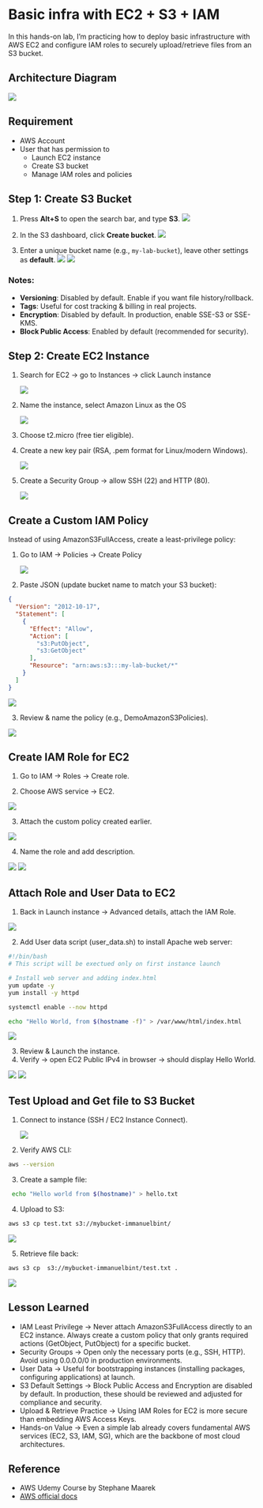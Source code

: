 # Basic infra with EC2 + S3 + IAM

In this hands-on lab, I’m practicing how to deploy basic infrastructure with AWS EC2 and configure IAM roles to securely upload/retrieve files from an S3 bucket.

## Architecture Diagram

![](resources/diagram.png)

## Requirement
- AWS Account
- User that has permission to
    - Launch EC2 instance
    - Create S3 bucket
    - Manage IAM roles and policies

## Step 1: Create S3 Bucket

1. Press **Alt+S** to open the search bar, and type **S3**.
   ![](resources/search-s3.png)

2. In the S3 dashboard, click **Create bucket**.
   ![](resources/s3-dashboard.png)

3. Enter a unique bucket name (e.g., `my-lab-bucket`), leave other settings as **default**.
   ![](resources/create-bucket.png)
   ![](resources/bucket-created.png)

### Notes:
- **Versioning**: Disabled by default. Enable if you want file history/rollback.
- **Tags**: Useful for cost tracking & billing in real projects.
- **Encryption**: Disabled by default. In production, enable SSE-S3 or SSE-KMS.
- **Block Public Access**: Enabled by default (recommended for security).

## Step 2: Create EC2 Instance

1. Search for EC2 → go to Instances → click Launch instance

    ![](resources/instance-section.png)

2. Name the instance, select Amazon Linux as the OS

    ![](resources/launch-instance.png)

3. Choose t2.micro (free tier eligible).
4. Create a new key pair (RSA, .pem format for Linux/modern Windows).

    ![](resources/keypair.png)

6. Create a Security Group → allow SSH (22) and HTTP (80).

    ![](resources/sec-groups.png)

## Create a Custom IAM Policy

Instead of using AmazonS3FullAccess, create a least-privilege policy:

1. Go to IAM -> Policies -> Create Policy

    ![](resources/create-new-policy.png)

2. Paste JSON (update bucket name to match your S3 bucket):

```json
{
  "Version": "2012-10-17",
  "Statement": [
    {
      "Effect": "Allow",
      "Action": [
        "s3:PutObject",
        "s3:GetObject"
      ],
      "Resource": "arn:aws:s3:::my-lab-bucket/*"
    }
  ]
}
```

![](resources/create-policy.png)

3. Review & name the policy (e.g., DemoAmazonS3Policies).

![](resources/review-policy.png)


## Create IAM Role for EC2

1. Go to IAM → Roles → Create role.

2. Choose AWS service → EC2.

![](resources/role-aws-service.png)

3. Attach the custom policy created earlier.

![](resources/create-new-role.png)

4. Name the role and add description.

![](resources/name-roles.png)
![](resources/name-roles2.png)

## Attach Role and User Data to EC2

1. Back in Launch instance → Advanced details, attach the IAM Role.

![](resources/attach-roles.png)

2. Add User data script (user_data.sh) to install Apache web server:

```bash
#!/bin/bash
# This script will be exectued only on first instance launch

# Install web server and adding index.html
yum update -y
yum install -y httpd

systemctl enable --now httpd

echo "Hello World, from $(hostname -f)" > /var/www/html/index.html
```

![](resources/userdata.png)

3. Review & Launch the instance.
4. Verify → open EC2 Public IPv4 in browser → should display Hello World.

![](resources/ec2-success.png)
![](resources/httpd-check.png)

## Test Upload and Get file to S3 Bucket

1. Connect to instance (SSH / EC2 Instance Connect).

    ![](resources/ec2-connect.png)

2. Verify AWS CLI:

```bash
aws --version
```

3. Create a sample file:

```bash
 echo "Hello world from $(hostname)" > hello.txt
```

4. Upload to S3:

```bash
aws s3 cp test.txt s3://mybucket-immanuelbint/
```

![](resources/upload-files3.png)

5. Retrieve file back:

```bash
aws s3 cp  s3://mybucket-immanuelbint/test.txt .
```

![](resources/getfile-s3.png)

## Lesson Learned

- IAM Least Privilege → Never attach AmazonS3FullAccess directly to an EC2 instance. Always create a custom policy that only grants required actions (GetObject, PutObject) for a specific bucket.
- Security Groups → Open only the necessary ports (e.g., SSH, HTTP). Avoid using 0.0.0.0/0 in production environments.
- User Data → Useful for bootstrapping instances (installing packages, configuring applications) at launch.
- S3 Default Settings → Block Public Access and Encryption are disabled by default. In production, these should be reviewed and adjusted for compliance and security.
- Upload & Retrieve Practice → Using IAM Roles for EC2 is more secure than embedding AWS Access Keys.
- Hands-on Value → Even a simple lab already covers fundamental AWS services (EC2, S3, IAM, SG), which are the backbone of most cloud architectures.

## Reference

- AWS Udemy Course by Stephane Maarek
- [AWS official docs](https://docs.aws.amazon.com/AWSEC2/latest/UserGuide/EC2_GetStarted.html)
